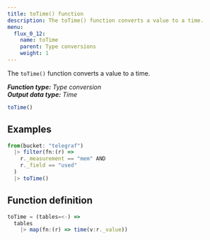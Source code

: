 ```yaml
---
title: toTime() function
description: The toTime() function converts a value to a time.
menu:
  flux_0_12:
    name: toTime
    parent: Type conversions
    weight: 1
---
```


The `toTime()` function converts a value to a time.

_**Function type:** Type conversion_  
_**Output data type:** Time_

```js
toTime()
```

## Examples
```js
from(bucket: "telegraf")
  |> filter(fn:(r) =>
    r._measurement == "mem" AND
    r._field == "used"
  )
  |> toTime()
```

## Function definition
```js
toTime = (tables=<-) =>
  tables
    |> map(fn:(r) => time(v:r._value))
```
